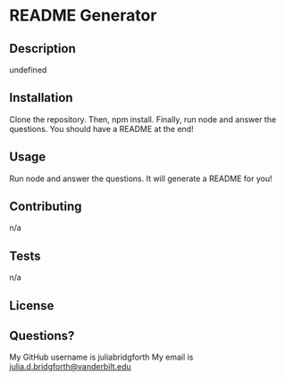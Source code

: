 # README Generator

  ## Description
  undefined

  ## Installation
  Clone the repository. Then, npm install. Finally, run node and answer the questions. You should have a README at the end!

  ## Usage
  Run node and answer the questions. It will generate a README for you!

  ## Contributing
  n/a

  ## Tests
  n/a

  ## License
  

  ## Questions?

  My GitHub username is juliabridgforth
  My email is julia.d.bridgforth@vanderbilt.edu

